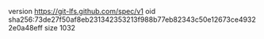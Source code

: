 version https://git-lfs.github.com/spec/v1
oid sha256:73de27f50af8eb231342353213f988b77eb82343c50e12673ce49322e0a48eff
size 1032
